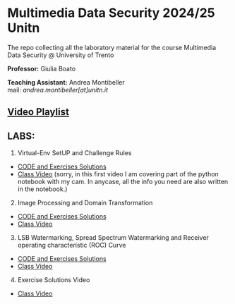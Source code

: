 # Multimedia Data Security 2024/25 Unitn
The repo collecting all the laboratory material for the course Multimedia Data Security @ University of Trento 

**Professor:** Giulia Boato 

**Teaching Assistant:** Andrea Montibeller \
mail: *andrea.montibeller[at]unitn.it*

## [Video Playlist](https://www.youtube.com/playlist?list=PLEUxdtdayXWuy0Sg6Qlgp6QUA5iw7l9YJ)


## LABS:

1. Virtual-Env SetUP and Challenge Rules
- [CODE and Exercises Solutions](https://drive.google.com/file/d/1fhomZfQuDNrvoG4sbKu6dqGyOw7vZSuB/view?usp=sharing) 
- [Class Video](https://youtu.be/AbMaN5joBBk)  (sorry, in this first video I am covering part of the python notebook with my cam. In anycase, all the info you need are also written in the notebook.)
<!---[YouTube Video Resume]()--->

2. Image Processing and Domain Transformation
- [CODE and Exercises Solutions](https://drive.google.com/file/d/1yCcVHnUp6KHC9-HF3n_B6j_VitBDU7v7/view?usp=sharing) 
- [Class Video](https://youtu.be/P7dZuoxVeAs) 


3. LSB Watermarking, Spread Spectrum Watermarking and Receiver operating characteristic (ROC) Curve
- [CODE and Exercises Solutions](https://drive.google.com/file/d/1OG3LBqgRz7kSBdJSLu3C4JYWi7IjQ0WC/view?usp=sharing) 
- [Class Video](https://youtu.be/kP1b-V-WVF8) 
<!---[YouTube Video Resume]()--->

4. Exercise Solutions Video
- [Class Video](https://youtu.be/XCkzV_0XYhg)

